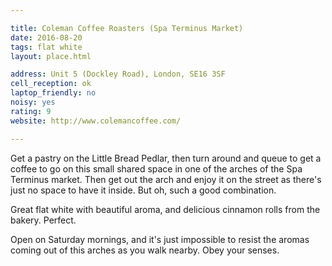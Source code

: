 ```yaml
---

title: Coleman Coffee Roasters (Spa Terminus Market)
date: 2016-08-20
tags: flat white
layout: place.html

address: Unit 5 (Dockley Road), London, SE16 3SF
cell_reception: ok
laptop_friendly: no
noisy: yes
rating: 9
website: http://www.colemancoffee.com/

---
```


Get a pastry on the Little Bread Pedlar, then turn around and queue to get a coffee to go on this small shared space in one of the arches of the Spa Terminus market. Then get out the arch and enjoy it on the street as there's just no space to have it inside. But oh, such a good combination.

Great flat white with beautiful aroma, and delicious cinnamon rolls from the bakery. Perfect.

Open on Saturday mornings, and it's just impossible to resist the aromas coming out of this arches as you walk nearby. Obey your senses.
